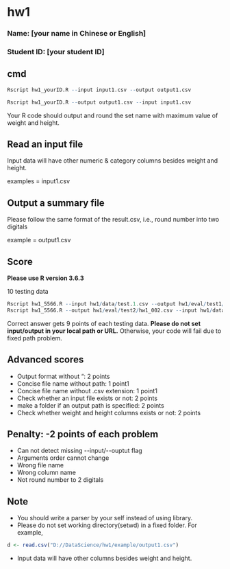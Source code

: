 # hw1

### Name: [your name in Chinese or English]
### Student ID: [your student ID]

## cmd

```R
Rscript hw1_yourID.R --input input1.csv --output output1.csv

Rscript hw1_yourID.R --output output1.csv --input input1.csv
```

Your R code should output and round the set name with maximum value of weight and height.

## Read an input file

Input data will have other numeric & category columns besides weight and height.

examples = input1.csv

## Output a summary file

Please follow the same format of the result.csv, i.e., round number into two digitals

example =  output1.csv

## Score

**Please use R version 3.6.3**

10 testing data

```R
Rscript hw1_5566.R --input hw1/data/test.1.csv --output hw1/eval/test1/hw1_001.csv
Rscript hw1_5566.R --output hw1/eval/test2/hw1_002.csv --input hw1/data/test.2.csv
```
Correct answer gets 9 points of each testing data.
**Please do not set input/output in your local path or URL.** 
Otherwise, your code will fail due to fixed path problem.


## Advanced scores

- Output format without “: 2 points
- Concise file name without path: 1 point1
- Concise file name without .csv extension: 1 point1
- Check whether an input file exists or not: 2 points
- make a folder if an output path is specified: 2 points
- Check whether weight and height columns exists or not: 2 points

## Penalty: -2 points of each problem

- Can not detect missing --input/--ouptut flag
- Arguments order cannot change
- Wrong file name
- Wrong column name
- Not round number to 2 digitals

## Note
- You should write a parser by your self instead of using library.
- Please do not set working directory(setwd) in a fixed folder. For example,
```R
d <- read.csv("D://DataScience/hw1/example/output1.csv")
```
- Input data will have other columns besides weight and height.
